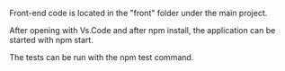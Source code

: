 Front-end code is located in the "front" folder under the main project.

After opening with Vs.Code and after npm install, the application can be started with npm start.

The tests can be run with the npm test command. 